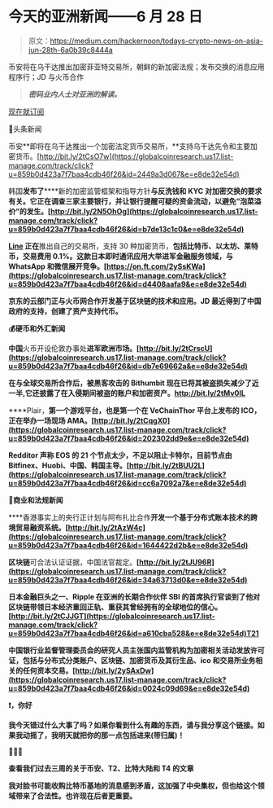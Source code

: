 # 今天的亚洲新闻——6 月 28 日

> 原文：<https://medium.com/hackernoon/todays-crypto-news-on-asia-jun-28th-6a0b39c8444a>

币安将在乌干达推出加密菲亚特交易所，朝鲜的新加密法规；发布交换的消息应用程序行；JD 与火币合作

> ***密码业内人士对亚洲的解读。***

[现在就订阅](https://globalcoinresearch.substack.com/subscribe)

🌟头条新闻

币安**即将在乌干达推出一个加密法定货币交易所，**支持乌干达先令和主要加密货币。[http://bit.ly/2tCsO7w](https://globalcoinresearch.us17.list-manage.com/track/click?u=859b0d423a7f7baa4cdb46f26&id=2449a3d067&e=e8de32e54d)

韩国**发布了**[](https://globalcoinresearch.us17.list-manage.com/track/click?u=859b0d423a7f7baa4cdb46f26&id=c9db973bbe&e=e8de32e54d)****新的加密监管框架和指导方针**与反洗钱和 KYC 对加密交换的要求有关。它正在调查三家主要银行，并让银行提醒可疑的资金流动，以避免“泡菜溢价”的发生。[http://bit.ly/2N5OhOg](https://globalcoinresearch.us17.list-manage.com/track/click?u=859b0d423a7f7baa4cdb46f26&id=b7de13c1c0&e=e8de32e54d)**

**[Line](https://globalcoinresearch.us17.list-manage.com/track/click?u=859b0d423a7f7baa4cdb46f26&id=ec8b57461e&e=e8de32e54d) 正在**推出自己的交易所，支持 30 种加密货币，**包括比特币、以太坊、莱特币，交易费用 0.1%。这款日本即时通讯应用大举进军金融服务领域，与 WhatsApp 和微信展开竞争。[https://on.ft.com/2ySsKWa](https://globalcoinresearch.us17.list-manage.com/track/click?u=859b0d423a7f7baa4cdb46f26&id=d4408aafa9&e=e8de32e54d)**

**京东的云部门正与火币网合作开发基于区块链的技术和应用。JD 最近得到了中国政府的支持，创建了资产支持代币。**

**💰硬币和外汇新闻**

**中国**火币开设伦敦办事处**进军欧洲市场。[http://bit.ly/2tCrscU](https://globalcoinresearch.us17.list-manage.com/track/click?u=859b0d423a7f7baa4cdb46f26&id=db7e69662a&e=e8de32e54d)**

**在与全球交易所合作后，被黑客攻击的 Bithumbit 现在已将其被盗损失减少了近一半,它还披露了在入侵期间被盗的账户和加密资产。http://bit.ly/2tMv0IL**

****Plair，**第一个游戏平台，也是第一个在 VeChainThor 平台上发布的 ICO，正在举办一场现场 AMA。[http://bit.ly/2tCqgX0](https://globalcoinresearch.us17.list-manage.com/track/click?u=859b0d423a7f7baa4cdb46f26&id=202302dd9e&e=e8de32e54d)**

**Redditor 声称 EOS 的 21 个节点太少，不足以阻止卡特尔，目前节点由 Bitfinex、Huobi、中国、韩国主导。[http://bit.ly/2tBUU2L](https://globalcoinresearch.us17.list-manage.com/track/click?u=859b0d423a7f7baa4cdb46f26&id=cc6a7092a7&e=e8de32e54d)**

**💼商业和法规新闻**

****香港事实上的央行正计划与阿布扎比合作**开发一个基于分布式账本技术的跨境贸易融资系统。[http://bit.ly/2tAzW4c](https://globalcoinresearch.us17.list-manage.com/track/click?u=859b0d423a7f7baa4cdb46f26&id=1644422d2b&e=e8de32e54d)**

**区块链**可合法认证证据，中国法官裁定。**[http://bit.ly/2tJU96R](https://globalcoinresearch.us17.list-manage.com/track/click?u=859b0d423a7f7baa4cdb46f26&id=34a63713d0&e=e8de32e54d)**

**日本金融巨头之一、Ripple 在亚洲的长期合作伙伴 SBI 的首席执行官谈到了他对区块链带领日本经济重回正轨、重获其曾经拥有的全球地位的信心。[http://bit.ly/2tCJJGT](https://globalcoinresearch.us17.list-manage.com/track/click?u=859b0d423a7f7baa4cdb46f26&id=a610cba528&e=e8de32e54d)T21**

****中国银行业监督管理委员会的研究人员主张国内监管机构为加密相关活动发放许可证**，包括与分布式分类账户、区块链、加密货币及其衍生品、ico 和交易所业务相关的任何资本交易。[http://bit.ly/2ySAxDw](https://globalcoinresearch.us17.list-manage.com/track/click?u=859b0d423a7f7baa4cdb46f26&id=0024c09d69&e=e8de32e54d)**

**❗，你好**

**我今天错过什么大事了吗？如果你看到什么有趣的东西，请与我分享这个链接。如果我动摇了，我明天就把你的那一点包括进来(带归属)！**

**🌹🌹🌹**

**查看我们过去三周的关于币安、T2、比特大陆和 T4 的文章**

**我对脸书可能收购比特币基地的消息感到矛盾，这加强了中央集权，但也给这个领域带来了合法性。也许现在后者更重要。**